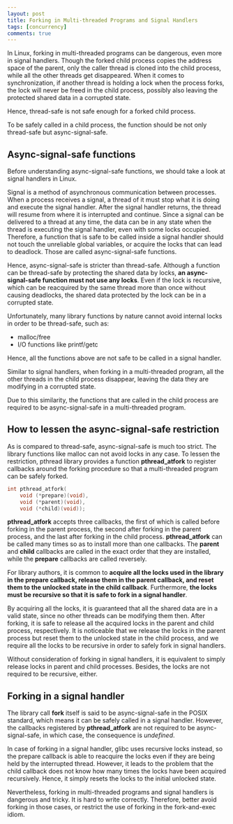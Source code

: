 ```yaml
---
layout: post
title: Forking in Multi-threaded Programs and Signal Handlers
tags: [concurrency]
comments: true
---
```


In Linux, forking in multi-threaded programs can be dangerous, even more in
signal handlers. Though the forked child process copies the address space of the
parent, only the caller thread is cloned into the child process, while all the
other threads get disappeared. When it comes to synchronization, if another
thread is holding a lock when the process forks, the lock will never be freed in
the child process, possibly also leaving the protected shared data in a
corrupted state.

Hence, thread-safe is not safe enough for a forked child process.

To be safely called in a child process, the function should be not only
thread-safe but async-signal-safe.

<!--more-->

## Async-signal-safe functions ##

Before understanding async-signal-safe functions, we should take a look at
signal handlers in Linux. 

Signal is a method of asynchronous communication between
processes. When a process receives a signal, a thread of it must stop what it is
doing and execute the signal handler. After the signal handler returns, the
thread will resume from where it is interrupted and continue. Since a signal can be delivered
to a thread at any time, the data can be in any state when the thread is executing the signal handler, even with some locks occupied.
Therefore, a function that is safe to be called inside a signal handler should
not touch the unreliable global variables, or acquire the locks that can lead to
deadlock. Those are called async-signal-safe functions.

Hence, async-signal-safe is stricter than thread-safe. Although a
function can be thread-safe by protecting the shared data by locks, **an
async-signal-safe function must not use any locks**. Even if the lock is recursive, which can be reacquired by the
same thread more than once without causing deadlocks, the shared
data protected by the lock can be in a corrupted state.

Unfortunately, many library functions by nature cannot avoid internal locks in
order to be thread-safe, such as:

+ malloc/free
+ I/O functions like printf/getc

Hence, all the functions above are not safe to be called in a signal handler.

Similar to signal handlers, when forking in a multi-threaded program, all the
other threads in the child process disappear, leaving the data they are
modifying in a corrupted state.

Due to this similarity, the functions that are called in the child process are
required to be async-signal-safe in a multi-threaded program.

## How to lessen the async-signal-safe restriction ##

As is compared to thread-safe, async-signal-safe is much too strict. The library
functions like malloc can not avoid locks in any case. To lessen the
restriction, pthread library provides a function **pthread_atfork** to register
callbacks around the forking procedure so that a multi-threaded program can be
safely forked.

```c
int pthread_atfork(
    void (*prepare)(void), 
    void (*parent)(void),
    void (*child)(void));
```

**pthread_atfork** accepts three callbacks, the first of which is called before
forking in the parent process, the second after forking in the parent process,
and the last after forking in the child process. **pthread_atfork** can be
called many times so as to install more than one callbacks. The **parent** and
**child** callbacks are called in the exact order that they are installed, while
the **prepare** callbacks are called reversely.

For library authors, it is common to **acquire all the locks used in the library
in the prepare callback, release them in the parent callback, and reset them to
the unlocked state in the child callback**. Furthermore, **the locks must be
recursive so that it is safe to fork in a signal handler**.

By acquiring all the locks, it is guaranteed that all the shared data are in a
valid state, since no other threads can be modifying them then. After forking,
it is safe to release all the acquired locks in the parent and child process,
respectively. It is noticeable that we release the locks in the parent process
but reset them to the unlocked state in the child process, and we require all
the locks to be recursive in order to safely fork in signal handlers.

Without consideration of forking in signal handlers, it is equivalent to simply
release locks in parent and child processes. Besides, the locks are not required
to be recursive, either.

## Forking in a signal handler ##

The library call **fork** itself is said to be async-signal-safe in the POSIX
standard, which means it can be safely called in a signal handler. However, the
callbacks registered by **pthread_atfork** are not required to be
async-signal-safe, in which case, the consequence is *undefined*.

In case of forking in a signal handler, glibc uses recursive locks instead, so
the prepare callback is able to reacquire the locks even if they are being held
by the interrupted thread. However, it leads to the problem that the child
callback does not know how many times the locks have been acquired recursively.
Hence, it simply resets the locks to the initial unlocked state.

Nevertheless, forking in multi-threaded programs and signal handlers is
dangerous and tricky. It is hard to write correctly. Therefore, better avoid
forking in those cases, or restrict the use of forking in the fork-and-exec
idiom.

